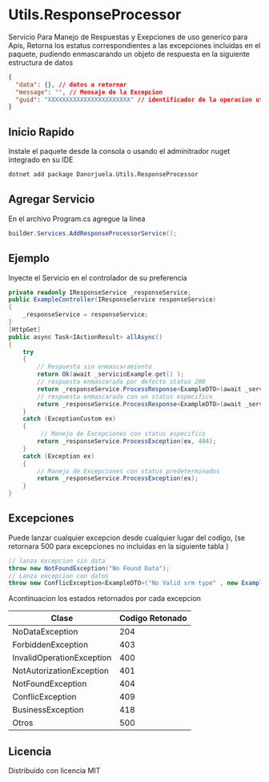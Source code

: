 # Utils.ResponseProcessor

Servicio Para Manejo de Respuestas y Exepciones de uso generico para Apis, Retorna los estatus correspondientes a las excepciones incluidas en el paquete, pudiendo enmascarando un objeto de respuesta en la siguiente estructura de datos

```json
{
  "data": {}, // datos a retornar
  "message": "", // Mensaje de la Excepcion
  "guid": "XXXXXXXXXXXXXXXXXXXXXXX" // identificador de la operacion util en caso de usar ms-insigths
}
```

## Inicio Rapido 
Instale el paquete desde la consola o usando el adminitrador nuget integrado en su IDE
```sh
dotnet add package Danorjuela.Utils.ResponseProcessor 
```
## Agregar Servicio
En el archivo Program.cs agregue la linea 
```cs
builder.Services.AddResponseProcessorService();
```
## Ejemplo
Inyecte el Servicio en el controlador de su preferencia 
```cs
private readonly IResponseService _responseService;
public ExampleController(IResponseService responseService)
{
    _responseService = responseService;
}
[HttpGet]
public async Task<IActionResult> allAsync()
{
    try
    {
        // Respuesta sin enmascaramiento
        return Ok(await _servicioExample.get() );
        // respuesta enmascarada por defecto status 200
        return _responseService.ProcessResponse<ExampleDTO>(await _servicioExample.get());
        // respuesta enmascarada con un status especifico
        return _responseService.ProcessResponse<ExampleDTO>(await _servicioExample.get(),201);
    }
    catch (ExceptionCustom ex)
    {
         // Manejo de Excepciones con status especifico 
        return _responseService.ProcessException(ex, 404);
    }
    catch (Exception ex)
    {
        // Manejo de Excepciones con status predeterminados 
        return _responseService.ProcessException(ex);
    }
}
```
## Excepciones 
Puede lanzar cualquier excepcion desde cualquier lugar del codigo, (se retornara 500 para excepciones no incluidas en la siguiente tabla )
```cs
// lanza excepcion sin data
throw new NotFoundException("No Found Data");
// Lanza excepcion con datos
throw new ConflicException<ExampleDTO>("No Valid srm type" , new ExampleDTO());
```

Acontinuacion los estados retornados por cada excepcion 

| Clase   | Codigo Retonado | 
|-------------------|------------------|
| NoDataException   | 204 |
| ForbiddenException | 403 |
| InvalidOperationException | 400 |
| NotAutorizationException | 401 |
| NotFoundException | 404 |
| ConflicException | 409 |
| BusinessException | 418 |
| Otros | 500 |


## Licencia
Distribuido con licencia MIT